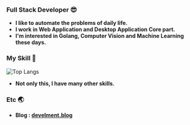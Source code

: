 ### Full Stack Developer 😎
- **I like to automate the problems of daily life.**  
- **I work in Web Application and Desktop Application Core part.**
- **I'm interested in Golang, Computer Vision and Machine Learning these days.**

### My Skill 📙
![Top Langs](https://github-readme-stats.vercel.app/api/top-langs/?username=gron1gh1&hide=scss,html,css&layout=compact&langs_count=8)  
- **Not only this, I have many other skills.**

### Etc 🌏
- **Blog : [develment.blog](https://develment.blog)**  
 
